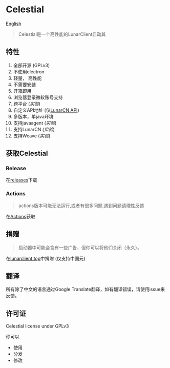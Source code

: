 # Celestial
[English](./README.md)

> Celestial是一个高性能的LunarClient启动其

## 特性

1. 全部开源 (GPLv3)
2. 不使用electron
3. 轻量， 高性能
4. 不需要安装
5. 开箱即用
6. 浏览器登录微软账号支持
7. 跨平台 (*实验*)
8. 自定义API地址 (仅[LunarCN API](https://github.com/CubeWhyMC/website))
9. 多版本，单java环境
10. 支持javaagent (*实验*)
11. 支持LunarCN (*实验*)
12. 支持Weave (*实验*)

## 获取Celestial
### Release
在[releases](https://github.com/cubewhy/celestial/releases)下载

### Actions

> actions版本可能无法运行,或者有很多问题,遇到问题请理性反馈

在[Actions](https://github.com/cubewhy/celestial/actions)获取


## 捐赠

> 启动器中可能会含有一些广告，但你可以将他们关闭（永久）。

在[lunarclient.top](https://www.lunarclient.top/donate)中捐赠 (仅支持中国元)

## 翻译

所有除了中文的语言通过Google Translate翻译，如有翻译错误，请使用issue来反馈。

## 许可证

Celestial license under GPLv3

你可以

- 使用
- 分发
- 修改